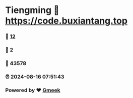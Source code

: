 # Tiengming :link: https://code.buxiantang.top 
### :page_facing_up: [12](https://code.buxiantang.top/tag.html) 
### :speech_balloon: 2 
### :hibiscus: 43578 
### :alarm_clock: 2024-08-16 07:51:43 
### Powered by :heart: [Gmeek](https://github.com/Meekdai/Gmeek)
